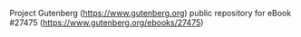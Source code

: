 Project Gutenberg (https://www.gutenberg.org) public repository for eBook #27475 (https://www.gutenberg.org/ebooks/27475)
